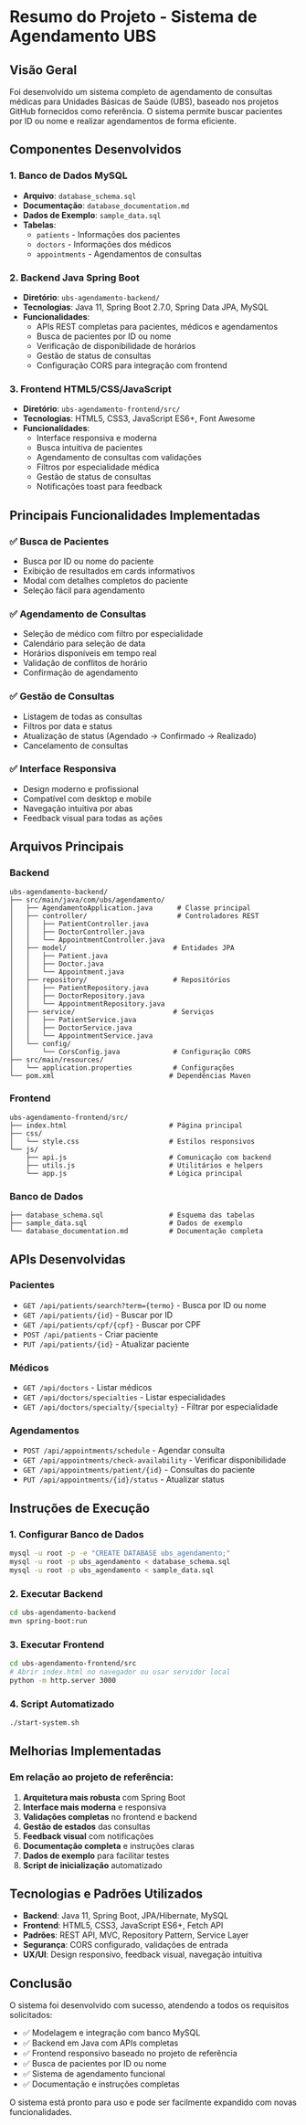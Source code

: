 # Resumo do Projeto - Sistema de Agendamento UBS

## Visão Geral

Foi desenvolvido um sistema completo de agendamento de consultas médicas para Unidades Básicas de Saúde (UBS), baseado nos projetos GitHub fornecidos como referência. O sistema permite buscar pacientes por ID ou nome e realizar agendamentos de forma eficiente.

## Componentes Desenvolvidos

### 1. Banco de Dados MySQL
- **Arquivo**: `database_schema.sql`
- **Documentação**: `database_documentation.md`
- **Dados de Exemplo**: `sample_data.sql`
- **Tabelas**:
  - `patients` - Informações dos pacientes
  - `doctors` - Informações dos médicos
  - `appointments` - Agendamentos de consultas

### 2. Backend Java Spring Boot
- **Diretório**: `ubs-agendamento-backend/`
- **Tecnologias**: Java 11, Spring Boot 2.7.0, Spring Data JPA, MySQL
- **Funcionalidades**:
  - APIs REST completas para pacientes, médicos e agendamentos
  - Busca de pacientes por ID ou nome
  - Verificação de disponibilidade de horários
  - Gestão de status de consultas
  - Configuração CORS para integração com frontend

### 3. Frontend HTML5/CSS/JavaScript
- **Diretório**: `ubs-agendamento-frontend/src/`
- **Tecnologias**: HTML5, CSS3, JavaScript ES6+, Font Awesome
- **Funcionalidades**:
  - Interface responsiva e moderna
  - Busca intuitiva de pacientes
  - Agendamento de consultas com validações
  - Filtros por especialidade médica
  - Gestão de status de consultas
  - Notificações toast para feedback

## Principais Funcionalidades Implementadas

### ✅ Busca de Pacientes
- Busca por ID ou nome do paciente
- Exibição de resultados em cards informativos
- Modal com detalhes completos do paciente
- Seleção fácil para agendamento

### ✅ Agendamento de Consultas
- Seleção de médico com filtro por especialidade
- Calendário para seleção de data
- Horários disponíveis em tempo real
- Validação de conflitos de horário
- Confirmação de agendamento

### ✅ Gestão de Consultas
- Listagem de todas as consultas
- Filtros por data e status
- Atualização de status (Agendado → Confirmado → Realizado)
- Cancelamento de consultas

### ✅ Interface Responsiva
- Design moderno e profissional
- Compatível com desktop e mobile
- Navegação intuitiva por abas
- Feedback visual para todas as ações

## Arquivos Principais

### Backend
```
ubs-agendamento-backend/
├── src/main/java/com/ubs/agendamento/
│   ├── AgendamentoApplication.java      # Classe principal
│   ├── controller/                      # Controladores REST
│   │   ├── PatientController.java
│   │   ├── DoctorController.java
│   │   └── AppointmentController.java
│   ├── model/                          # Entidades JPA
│   │   ├── Patient.java
│   │   ├── Doctor.java
│   │   └── Appointment.java
│   ├── repository/                     # Repositórios
│   │   ├── PatientRepository.java
│   │   ├── DoctorRepository.java
│   │   └── AppointmentRepository.java
│   ├── service/                        # Serviços
│   │   ├── PatientService.java
│   │   ├── DoctorService.java
│   │   └── AppointmentService.java
│   └── config/
│       └── CorsConfig.java             # Configuração CORS
├── src/main/resources/
│   └── application.properties          # Configurações
└── pom.xml                            # Dependências Maven
```

### Frontend
```
ubs-agendamento-frontend/src/
├── index.html                         # Página principal
├── css/
│   └── style.css                      # Estilos responsivos
└── js/
    ├── api.js                         # Comunicação com backend
    ├── utils.js                       # Utilitários e helpers
    └── app.js                         # Lógica principal
```

### Banco de Dados
```
├── database_schema.sql                # Esquema das tabelas
├── sample_data.sql                    # Dados de exemplo
└── database_documentation.md          # Documentação completa
```

## APIs Desenvolvidas

### Pacientes
- `GET /api/patients/search?term={termo}` - Busca por ID ou nome
- `GET /api/patients/{id}` - Buscar por ID
- `GET /api/patients/cpf/{cpf}` - Buscar por CPF
- `POST /api/patients` - Criar paciente
- `PUT /api/patients/{id}` - Atualizar paciente

### Médicos
- `GET /api/doctors` - Listar médicos
- `GET /api/doctors/specialties` - Listar especialidades
- `GET /api/doctors/specialty/{specialty}` - Filtrar por especialidade

### Agendamentos
- `POST /api/appointments/schedule` - Agendar consulta
- `GET /api/appointments/check-availability` - Verificar disponibilidade
- `GET /api/appointments/patient/{id}` - Consultas do paciente
- `PUT /api/appointments/{id}/status` - Atualizar status

## Instruções de Execução

### 1. Configurar Banco de Dados
```bash
mysql -u root -p -e "CREATE DATABASE ubs_agendamento;"
mysql -u root -p ubs_agendamento < database_schema.sql
mysql -u root -p ubs_agendamento < sample_data.sql
```

### 2. Executar Backend
```bash
cd ubs-agendamento-backend
mvn spring-boot:run
```

### 3. Executar Frontend
```bash
cd ubs-agendamento-frontend/src
# Abrir index.html no navegador ou usar servidor local
python -m http.server 3000
```

### 4. Script Automatizado
```bash
./start-system.sh
```

## Melhorias Implementadas

### Em relação ao projeto de referência:
1. **Arquitetura mais robusta** com Spring Boot
2. **Interface mais moderna** e responsiva
3. **Validações completas** no frontend e backend
4. **Gestão de estados** das consultas
5. **Feedback visual** com notificações
6. **Documentação completa** e instruções claras
7. **Dados de exemplo** para facilitar testes
8. **Script de inicialização** automatizado

## Tecnologias e Padrões Utilizados

- **Backend**: Java 11, Spring Boot, JPA/Hibernate, MySQL
- **Frontend**: HTML5, CSS3, JavaScript ES6+, Fetch API
- **Padrões**: REST API, MVC, Repository Pattern, Service Layer
- **Segurança**: CORS configurado, validações de entrada
- **UX/UI**: Design responsivo, feedback visual, navegação intuitiva

## Conclusão

O sistema foi desenvolvido com sucesso, atendendo a todos os requisitos solicitados:
- ✅ Modelagem e integração com banco MySQL
- ✅ Backend em Java com APIs completas
- ✅ Frontend responsivo baseado no projeto de referência
- ✅ Busca de pacientes por ID ou nome
- ✅ Sistema de agendamento funcional
- ✅ Documentação e instruções completas

O sistema está pronto para uso e pode ser facilmente expandido com novas funcionalidades.


